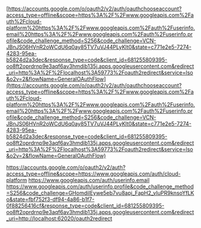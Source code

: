 [https://accounts.google.com/o/oauth2/v2/auth/oauthchooseaccount?access_type=offline&scope=https%3A%2F%2Fwww.googleapis.com%2Fauth%2Fcloud-platform%20https%3A%2F%2Fwww.googleapis.com%2Fauth%2Fuserinfo.email%20https%3A%2F%2Fwww.googleapis.com%2Fauth%2Fuserinfo.profile&code_challenge_method=S256&code_challenge=VCN-JBnJS06HVnR2oWCdU6q0ay85TV7uVJ44PLyKlt0&state=c771e2e5-7274-4283-95ea-b5824d2a3dec&response_type=code&client_id=681255809395-oo8ft2oprdrnp9e3aqf6av3hmdib135j.apps.googleusercontent.com&redirect_uri=http%3A%2F%2Flocalhost%3A59773%2Foauth2redirect&service=lso&o2v=2&flowName=GeneralOAuthFlow](https://accounts.google.com/o/oauth2/v2/auth/oauthchooseaccount?access_type=offline&scope=https%3A%2F%2Fwww.googleapis.com%2Fauth%2Fcloud-platform%20https%3A%2F%2Fwww.googleapis.com%2Fauth%2Fuserinfo.email%20https%3A%2F%2Fwww.googleapis.com%2Fauth%2Fuserinfo.profile&code_challenge_method=S256&code_challenge=VCN-JBnJS06HVnR2oWCdU6q0ay85TV7uVJ44PLyKlt0&state=c771e2e5-7274-4283-95ea-b5824d2a3dec&response_type=code&client_id=681255809395-oo8ft2oprdrnp9e3aqf6av3hmdib135j.apps.googleusercontent.com&redirect_uri=http%3A%2F%2Flocalhost%3A59773%2Foauth2redirect&service=lso&o2v=2&flowName=GeneralOAuthFlow)





https://accounts.google.com/o/oauth2/v2/auth?access_type=offline&scope=https://www.googleapis.com/auth/cloud-platform https://www.googleapis.com/auth/userinfo.email https://www.googleapis.com/auth/userinfo.profile&code_challenge_method=S256&code_challenge=GHomdiIEywe5eb7vu8apj_FapH2_vIuPR9knsoYfLKo&state=fbf752f3-df94-4a86-b1f7-0f88256416cf&response_type=code&client_id=681255809395-oo8ft2oprdrnp9e3aqf6av3hmdib135j.apps.googleusercontent.com&redirect_uri=http://localhost:62020/oauth2redirect


